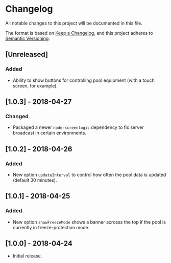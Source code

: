 # Changelog
All notable changes to this project will be documented in this file.

The format is based on [Keep a Changelog](https://keepachangelog.com/en/1.0.0/),
and this project adheres to [Semantic Versioning](https://semver.org/spec/v2.0.0.html).

## [Unreleased]
### Added
- Ability to show buttons for controlling pool equipment (with a touch screen, for example).

## [1.0.3] - 2018-04-27
### Changed
- Packaged a newer `node-screenlogic` dependency to fix server broadcast in certain environments.

## [1.0.2] - 2018-04-26
### Added
- New option `updateInterval` to control how often the pool data is updated (default 30 minutes).

## [1.0.1] - 2018-04-25
### Added
- New option `showFreezeMode` shows a banner acrosss the top if the pool is currently in freeze-protection mode.

## [1.0.0] - 2018-04-24
- Initial release.
